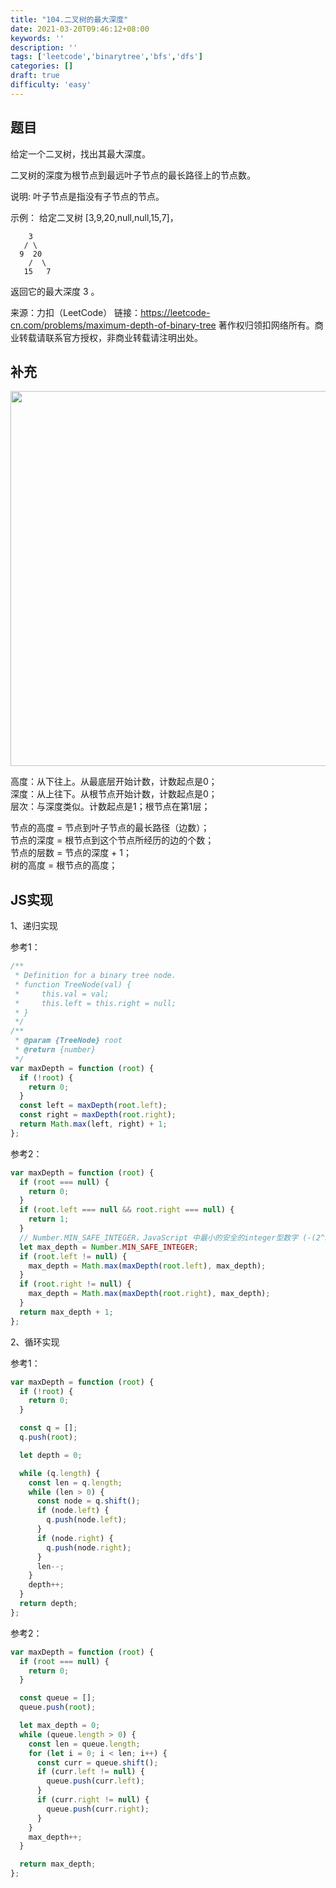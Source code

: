 ```yaml
---
title: "104.二叉树的最大深度"
date: 2021-03-20T09:46:12+08:00
keywords: ''
description: ''
tags: ['leetcode','binarytree','bfs','dfs']
categories: []
draft: true
difficulty: 'easy'
---
```


## 题目

给定一个二叉树，找出其最大深度。

二叉树的深度为根节点到最远叶子节点的最长路径上的节点数。

说明: 叶子节点是指没有子节点的节点。

示例：
给定二叉树 [3,9,20,null,null,15,7]，
```
    3
   / \
  9  20
    /  \
   15   7
```
返回它的最大深度 3 。

来源：力扣（LeetCode）
链接：https://leetcode-cn.com/problems/maximum-depth-of-binary-tree
著作权归领扣网络所有。商业转载请联系官方授权，非商业转载请注明出处。

## 补充

<img src="https://i.loli.net/2021/05/19/QcxNhGyjCSvB2Pa.jpg" width="600px"/>

高度：从下往上。从最底层开始计数，计数起点是0；   
深度：从上往下。从根节点开始计数，计数起点是0；  
层次：与深度类似。计数起点是1；根节点在第1层；  

节点的高度 = 节点到叶子节点的最长路径（边数）；    
节点的深度 = 根节点到这个节点所经历的边的个数；    
节点的层数 = 节点的深度 + 1；   
树的高度 = 根节点的高度；

## JS实现

1、递归实现

参考1：
```javascript
/**
 * Definition for a binary tree node.
 * function TreeNode(val) {
 *     this.val = val;
 *     this.left = this.right = null;
 * }
 */
/**
 * @param {TreeNode} root
 * @return {number}
 */
var maxDepth = function (root) {
  if (!root) {
    return 0;
  }
  const left = maxDepth(root.left);
  const right = maxDepth(root.right);
  return Math.max(left, right) + 1;
};
```

参考2：
```javascript
var maxDepth = function (root) {
  if (root === null) {
    return 0;
  }
  if (root.left === null && root.right === null) {
    return 1;
  }
  // Number.MIN_SAFE_INTEGER，JavaScript 中最小的安全的integer型数字 (-(2^53 - 1)).
  let max_depth = Number.MIN_SAFE_INTEGER;
  if (root.left != null) {
    max_depth = Math.max(maxDepth(root.left), max_depth);
  }
  if (root.right != null) {
    max_depth = Math.max(maxDepth(root.right), max_depth);
  }
  return max_depth + 1;
};
```

2、循环实现 

参考1：
```javascript
var maxDepth = function (root) {
  if (!root) {
    return 0;
  }

  const q = [];
  q.push(root);

  let depth = 0;

  while (q.length) {
    const len = q.length;
    while (len > 0) {
      const node = q.shift();
      if (node.left) {
        q.push(node.left);
      }
      if (node.right) {
        q.push(node.right);
      }
      len--;
    }
    depth++;
  }
  return depth;
};
```

参考2：
```javascript
var maxDepth = function (root) {
  if (root === null) {
    return 0;
  }

  const queue = [];
  queue.push(root);

  let max_depth = 0;
  while (queue.length > 0) {
    const len = queue.length;
    for (let i = 0; i < len; i++) {
      const curr = queue.shift();
      if (curr.left != null) {
        queue.push(curr.left);
      }
      if (curr.right != null) {
        queue.push(curr.right);
      }
    }
    max_depth++;
  }

  return max_depth;
};
```

